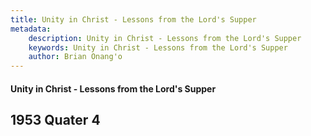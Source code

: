 ```yaml
---
title: Unity in Christ - Lessons from the Lord's Supper
metadata:
    description: Unity in Christ - Lessons from the Lord's Supper
    keywords: Unity in Christ - Lessons from the Lord's Supper
    author: Brian Onang'o
---
```


#### Unity in Christ - Lessons from the Lord's Supper

## 1953 Quater 4

